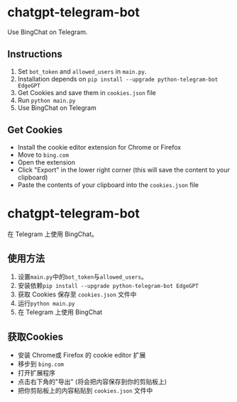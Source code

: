 # chatgpt-telegram-bot
Use BingChat on Telegram.

## Instructions
1. Set `bot_token` and `allowed_users` in `main.py`.
2. Installation depends on `pip install --upgrade python-telegram-bot EdgeGPT`
3. Get Cookies and save them in `cookies.json` file
4. Run `python main.py`
5. Use BingChat on Telegram

## Get Cookies
- Install the cookie editor extension for Chrome or Firefox
- Move to `bing.com`
- Open the extension
- Click "Export" in the lower right corner (this will save the content to your clipboard)
- Paste the contents of your clipboard into the `cookies.json` file

# chatgpt-telegram-bot
在 Telegram 上使用 BingChat。

## 使用方法
1. 设置`main.py`中的`bot_token`与`allowed_users`。
2. 安装依赖`pip install --upgrade python-telegram-bot EdgeGPT`
3. 获取 Cookies 保存至 `cookies.json` 文件中
4. 运行`python main.py`
5. 在 Telegram 上使用 BingChat

## 获取Cookies
- 安装 Chrome或 Firefox 的 cookie editor 扩展
- 移步到 `bing.com`
- 打开扩展程序
- 点击右下角的"导出" (将会把内容保存到你的剪贴板上)
- 把你剪贴板上的内容粘贴到 `cookies.json` 文件中

